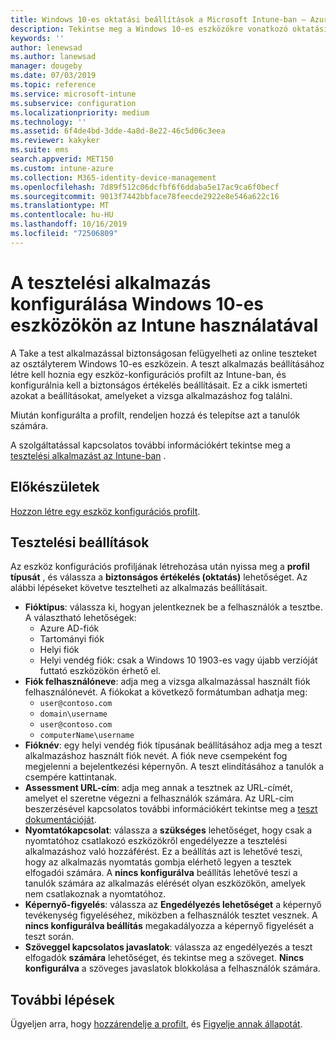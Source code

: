 ```yaml
---
title: Windows 10-es oktatási beállítások a Microsoft Intune-ban – Azure | Microsoft Docs
description: Tekintse meg a Windows 10-es eszközökre vonatkozó oktatási beállítások listáját. Ezeket a beállításokat egy eszköz konfigurációs profiljában használhatja a teszt alkalmazással, kiválaszthatja, hogy a felhasználók vagy tanulók hogyan jelentkeznek be, figyelheti a képernyőt a teszt során, és többet az Intune-ban.
keywords: ''
author: lenewsad
ms.author: lanewsad
manager: dougeby
ms.date: 07/03/2019
ms.topic: reference
ms.service: microsoft-intune
ms.subservice: configuration
ms.localizationpriority: medium
ms.technology: ''
ms.assetid: 6f4de4bd-3dde-4a8d-8e22-46c5d06c3eea
ms.reviewer: kakyker
ms.suite: ems
search.appverid: MET150
ms.custom: intune-azure
ms.collection: M365-identity-device-management
ms.openlocfilehash: 7d89f512c06dcfbf6f6ddaba5e17ac9ca6f0becf
ms.sourcegitcommit: 9013f7442bbface78feecde2922e8e546a622c16
ms.translationtype: MT
ms.contentlocale: hu-HU
ms.lasthandoff: 10/16/2019
ms.locfileid: "72506809"
---
```

# <a name="configure-the-take-a-test-app-on-windows-10-devices-using-intune"></a>A tesztelési alkalmazás konfigurálása Windows 10-es eszközökön az Intune használatával

A Take a test alkalmazással biztonságosan felügyelheti az online teszteket az osztályterem Windows 10-es eszközein. A teszt alkalmazás beállításához létre kell hoznia egy eszköz-konfigurációs profilt az Intune-ban, és konfigurálnia kell a biztonságos értékelés beállításait. Ez a cikk ismerteti azokat a beállításokat, amelyeket a vizsga alkalmazáshoz fog találni. 

Miután konfigurálta a profilt, rendeljen hozzá és telepítse azt a tanulók számára. 

A szolgáltatással kapcsolatos további információkért tekintse meg a [tesztelési alkalmazást az Intune-ban](education-settings-configure.md) .

## <a name="before-you-begin"></a>Előkészületek

[Hozzon létre egy eszköz konfigurációs profilt](education-settings-configure.md#create-a-device-profile).

## <a name="take-a-test-settings"></a>Tesztelési beállítások
Az eszköz konfigurációs profiljának létrehozása után nyissa meg a **profil típusát** , és válassza a **biztonságos értékelés (oktatás)** lehetőséget. Az alábbi lépéseket követve tesztelheti az alkalmazás beállításait. 


- **Fióktípus**: válassza ki, hogyan jelentkeznek be a felhasználók a tesztbe. A választható lehetőségek:
  - Azure AD-fiók
  - Tartományi fiók
  - Helyi fiók
  - Helyi vendég fiók: csak a Windows 10 1903-es vagy újabb verzióját futtató eszközökön érhető el.    
- **Fiók felhasználóneve**: adja meg a vizsga alkalmazással használt fiók felhasználónevét. A fiókokat a következő formátumban adhatja meg:
  - `user@contoso.com`
  - `domain\username`
  - `user@contoso.com`
  - `computerName\username`
- **Fióknév**: egy helyi vendég fiók típusának beállításához adja meg a teszt alkalmazáshoz használt fiók nevét. A fiók neve csempeként fog megjelenni a bejelentkezési képernyőn. A teszt elindításához a tanulók a csempére kattintanak.  
- **Assessment URL-cím**: adja meg annak a tesztnek az URL-címét, amelyet el szeretne végezni a felhasználók számára. Az URL-cím beszerzésével kapcsolatos további információkért tekintse meg a [teszt dokumentációját](https://docs.microsoft.com/education/windows/take-tests-in-windows-10).
- **Nyomtatókapcsolat**: válassza a **szükséges** lehetőséget, hogy csak a nyomtatóhoz csatlakozó eszközökről engedélyezze a tesztelési alkalmazáshoz való hozzáférést. Ez a beállítás azt is lehetővé teszi, hogy az alkalmazás nyomtatás gombja elérhető legyen a tesztek elfogadói számára. A **nincs konfigurálva** beállítás lehetővé teszi a tanulók számára az alkalmazás elérését olyan eszközökön, amelyek nem csatlakoznak a nyomtatóhoz.  
- **Képernyő-figyelés**: válassza az **Engedélyezés lehetőséget** a képernyő tevékenység figyeléséhez, miközben a felhasználók tesztet vesznek. A **nincs konfigurálva beállítás** megakadályozza a képernyő figyelését a teszt során.
- **Szöveggel kapcsolatos javaslatok**: válassza az engedélyezés a teszt elfogadók **számára** lehetőséget, és tekintse meg a szöveget. **Nincs konfigurálva** a szöveges javaslatok blokkolása a felhasználók számára.

## <a name="next-steps"></a>További lépések

Ügyeljen arra, hogy [hozzárendelje a profilt](device-profile-assign.md), és [Figyelje annak állapotát](device-profile-monitor.md).
